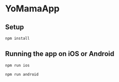 # YoMamaApp

## Setup

```bash
npm install
```

## Running the app on iOS or Android

```bash
npm run ios
```

```bash
npm run android
```
